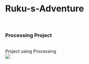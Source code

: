 # Ruku-s-Adventure

<br>

### Processing Project
<br>
Project using Processing

<br>

<img src="https://github.com/user-attachments/assets/f5e4b1b7-4b26-437e-8654-942411baabf9">
